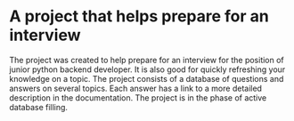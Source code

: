 # A project that helps prepare for an interview

The project was created to help prepare for an interview for the position of
junior python backend developer. It is also good for quickly refreshing your knowledge on a topic. The
project consists of a database of questions and answers on several topics. Each answer has a link to a
more detailed description in the documentation. The project is in the phase of active database
filling.
